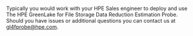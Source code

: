 Typically you would work with your HPE Sales engineer to deploy and use The HPE GreenLake for File Storage Data Reduction Estimation Probe. Should you have issues or additional questions you can contact us at [gl4fprobe@hpe.com](mailto:gl4fprobe@hpe.com).
